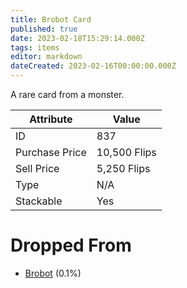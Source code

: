 ```yaml
---
title: Brobot Card
published: true
date: 2023-02-18T15:29:14.000Z
tags: items
editor: markdown
dateCreated: 2023-02-16T00:00:00.000Z
---
```


A rare card from a monster.

|Attribute|Value|
|-|-|
|ID|837|
|Purchase Price|10,500 Flips|
|Sell Price|5,250 Flips|
|Type|N/A|
|Stackable|Yes|


# Dropped From
 * [Brobot](/monsters/brobot.md) (0.1%)
